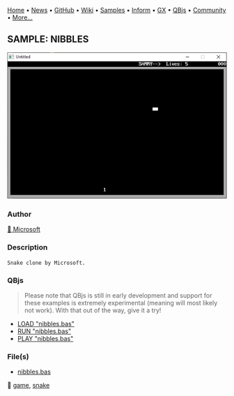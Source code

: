 [Home](https://qb64.com) • [News](../../news.md) • [GitHub](https://github.com/QB64Official/qb64) • [Wiki](https://github.com/QB64Official/qb64/wiki) • [Samples](../../samples.md) • [Inform](../../inform.md) • [GX](../../gx.md) • [QBjs](../../qbjs.md) • [Community](../../community.md) • [More...](../../more.md)

## SAMPLE: NIBBLES

![screenshot.png](img/screenshot.png)

### Author

[🐝 Microsoft](../microsoft.md) 

### Description

```text
Snake clone by Microsoft.
```

### QBjs

> Please note that QBjs is still in early development and support for these examples is extremely experimental (meaning will most likely not work). With that out of the way, give it a try!

* [LOAD "nibbles.bas"](https://v6p9d9t4.ssl.hwcdn.net/html/5963335/index.html?src=https://qb64.com/samples/nibbles/src/nibbles.bas)
* [RUN "nibbles.bas"](https://v6p9d9t4.ssl.hwcdn.net/html/5963335/index.html?mode=auto&src=https://qb64.com/samples/nibbles/src/nibbles.bas)
* [PLAY "nibbles.bas"](https://v6p9d9t4.ssl.hwcdn.net/html/5963335/index.html?mode=play&src=https://qb64.com/samples/nibbles/src/nibbles.bas)

### File(s)

* [nibbles.bas](src/nibbles.bas)

🔗 [game](../game.md), [snake](../snake.md)
